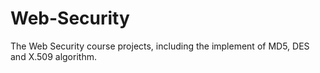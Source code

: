 # Web-Security
The Web Security course projects, including the implement of MD5, DES and X.509 algorithm.
